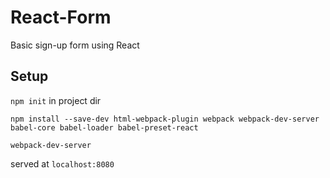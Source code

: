 # React-Form
Basic sign-up form using React
 
## Setup


`npm init` in project dir

`npm install --save-dev html-webpack-plugin webpack webpack-dev-server babel-core babel-loader babel-preset-react`

`webpack-dev-server`

served at `localhost:8080`

